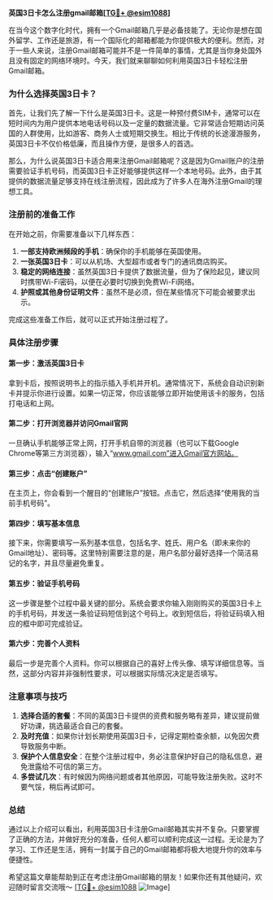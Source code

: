 **英国3日卡怎么注册gmail邮箱[[TG💪+ @esim1088](https://t.me/s/esim1088)]**

在当今这个数字化时代，拥有一个Gmail邮箱几乎是必备技能了。无论你是想在国外留学、工作还是旅游，有一个国际化的邮箱都能为你提供极大的便利。然而，对于一些人来说，注册Gmail邮箱可能并不是一件简单的事情，尤其是当你身处国外且没有固定的网络环境时。今天，我们就来聊聊如何利用英国3日卡轻松注册Gmail邮箱。

### 为什么选择英国3日卡？

首先，让我们先了解一下什么是英国3日卡。这是一种预付费SIM卡，通常可以在短时间内为用户提供本地电话号码以及一定量的数据流量。它非常适合短期访问英国的人群使用，比如游客、商务人士或短期交换生。相比于传统的长途漫游服务，英国3日卡不仅价格低廉，而且操作方便，是很多人的首选。

那么，为什么说英国3日卡适合用来注册Gmail邮箱呢？这是因为Gmail账户的注册需要验证手机号码，而英国3日卡正好能够提供这样一个本地号码。此外，由于其提供的数据流量足够支持在线注册流程，因此成为了许多人在海外注册Gmail的理想工具。

### 注册前的准备工作

在开始之前，你需要准备以下几样东西：

1. **一部支持欧洲频段的手机**：确保你的手机能够在英国使用。
2. **一张英国3日卡**：可以从机场、大型超市或者专门的通讯商店购买。
3. **稳定的网络连接**：虽然英国3日卡提供了数据流量，但为了保险起见，建议同时携带Wi-Fi密码，以便在必要时切换到免费Wi-Fi网络。
4. **护照或其他身份证明文件**：虽然不是必须，但在某些情况下可能会被要求出示。

完成这些准备工作后，就可以正式开始注册过程了。

### 具体注册步骤

#### 第一步：激活英国3日卡

拿到卡后，按照说明书上的指示插入手机并开机。通常情况下，系统会自动识别新卡并提示你进行设置。如果一切正常，你应该能够立即开始使用该卡的服务，包括打电话和上网。

#### 第二步：打开浏览器并访问Gmail官网

一旦确认手机能够正常上网，打开手机自带的浏览器（也可以下载Google Chrome等第三方浏览器），输入“www.gmail.com”进入Gmail官方网站。

#### 第三步：点击“创建账户”

在主页上，你会看到一个醒目的“创建账户”按钮。点击它，然后选择“使用我的当前手机号码”。

#### 第四步：填写基本信息

接下来，你需要填写一系列基本信息，包括名字、姓氏、用户名（即未来你的Gmail地址）、密码等。这里特别需要注意的是，用户名部分最好选择一个简洁易记的名字，并且尽量避免重复。

#### 第五步：验证手机号码

这一步骤是整个过程中最关键的部分。系统会要求你输入刚刚购买的英国3日卡上的手机号码，并发送一条验证码短信到这个号码上。收到短信后，将验证码填入相应的框中即可完成验证。

#### 第六步：完善个人资料

最后一步是完善个人资料。你可以根据自己的喜好上传头像、填写详细信息等。当然，这部分内容并非强制性要求，可以根据实际情况决定是否填写。

### 注意事项与技巧

1. **选择合适的套餐**：不同的英国3日卡提供的资费和服务略有差异，建议提前做好功课，挑选最适合自己的套餐。
2. **及时充值**：如果你计划长期使用英国3日卡，记得定期检查余额，以免因欠费导致服务中断。
3. **保护个人信息安全**：在整个注册过程中，务必注意保护好自己的隐私信息，避免泄露给不可信的第三方。
4. **多尝试几次**：有时候因为网络问题或者其他原因，可能导致注册失败。这时不要气馁，稍后再试即可。

### 总结

通过以上介绍可以看出，利用英国3日卡注册Gmail邮箱其实并不复杂。只要掌握了正确的方法，并做好充分的准备，任何人都可以顺利完成这一过程。无论是为了学习、工作还是生活，拥有一封属于自己的Gmail邮箱都将极大地提升你的效率与便捷性。

希望这篇文章能帮助到正在考虑注册Gmail邮箱的朋友！如果你还有其他疑问，欢迎随时留言交流哦～ [[TG💪+ @esim1088](https://t.me/s/esim1088) ![Image](https://i.postimg.cc/4NQfJmqS/Snipaste-2025-05-13-00-14-12.png)]